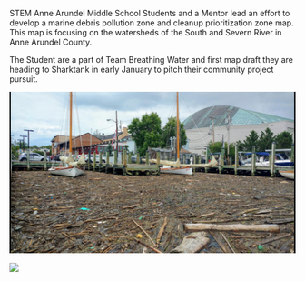 
STEM Anne Arundel Middle School Students and a Mentor lead an effort to develop a marine debris pollution zone and cleanup prioritization
zone map. This map is focusing on the watersheds of the South and Severn River in Anne Arundel County.

The Student are a part of Team Breathing Water and first map draft they are heading to Sharktank in early January to pitch their
community project pursuit.

![](bs-md-hogan-franchot-bay-20180801.jpg)

![](twowatersheds.PNG)

